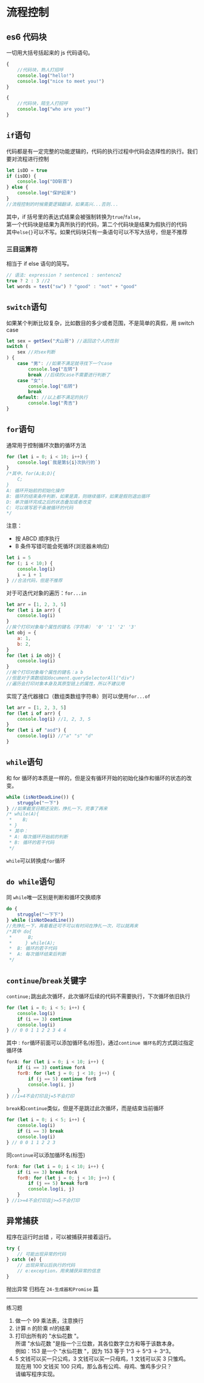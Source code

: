 # 流程控制

## es6 代码块

一切用大括号括起来的 js 代码语句。

```javascript
{
    //代码块，熟人打招呼
    console.log("hello!")
    console.log("nice to meet you!")
}

{
    //代码块，陌生人打招呼
    console.log("who are you!")
}
```

## `if`语句

代码都是有一定完整的功能逻辑的，代码的执行过程中代码会选择性的执行。我们要对流程进行控制

```javascript
let isDD = true
if (isDD) {
    console.log("DD斩首")
} else {
    console.log("保护起来")
}
//流程控制的时候需要逻辑翻译，如果高兴...否则...
```

其中，if 括号里的表达式结果会被强制转换为`true`/`false`，\
第一个代码块是结果为真所执行的代码，第二个代码块是结果为假执行的代码\
其中`else{}`可以不写。如果代码块只有一条语句可以不写大括号，但是不推荐

### 三目运算符

相当于 if else 语句的简写。

```javascript
// 语法: expression ? sentence1 : sentence2
true ? 2 : 3 //2
let words = test("sw") ? "good" : "not" + "good"
```

## `switch`语句

如果某个判断比较复杂，比如数目的多少或者范围，不是简单的真假，用 switch case

```javascript
let sex = getSex("犬山哥") //返回这个人的性别
switch (
    sex //对sex判断
) {
    case "男": //如果不满足就寻找下一个case
        console.log("左转")
        break //后续的case不需要进行判断了
    case "女":
        console.log("右转")
        break
    default: //以上都不满足的执行
        console.log("秀吉")
}
```

## `for`语句

通常用于控制循环次数的循环方法

```javascript
for (let i = 0; i < 10; i++) {
    console.log(`我是第${i}次执行的`)
}
/*其中，for(A;B;D){
    C;
}
A: 循环开始前的初始化操作
B: 循环的结束条件判断，如果是真，则继续循环，如果是假则退出循环
D: 单次循环完成之后的状态叠加或者改变
C: 可以填写若干条被循环的代码
*/
```

注意：

- 按 ABCD 顺序执行
- B 条件写错可能会死循环(浏览器未响应)

```javascript
let i = 5
for (; i < 10;) {
    console.log(i)
    i = i + 1
} //合法代码，但是不推荐
```

对于可迭代对象的遍历：`for...in`

```javascript
let arr = [1, 2, 3, 5]
for (let i in arr) {
    console.log(i)
}
//挨个打印对象每个属性的键名（字符串） '0' '1' '2' '3'
let obj = {
    a: 1,
    b: 2,
}
for (let i in obj) {
    console.log(i)
}
//挨个打印对象每个属性的键名：a b
//但是对于类数组如document.querySelectorAll("div")
//遍历会打印对象本身及其原型链上的属性，所以不建议用
```

实现了迭代器接口（数组类数组字符串）则可以使用`for...of`

```javascript
let arr = [1, 2, 3, 5]
for (let i of arr) {
    console.log(i) //1, 2, 3, 5
}
for (let i of "asd") {
    console.log(i) //"a" "s" "d"
}
```

## `while`语句

和 for 循环的本质是一样的，但是没有循环开始的初始化操作和循环的状态的改变。

```javascript
while (isNotDeadLine()) {
    struggle("一下")
} //如果截至日期还没到，挣扎一下。完事了再来
/* while(A){
 *    B;
 * }
 * 其中：
 * A: 每次循环开始前的判断
 * B: 循环的若干代码
 */
```

`while`可以转换成`for`循环

## `do while`语句

同 `while`唯一区别是判断和循环交换顺序

```javascript
do {
    struggle("一下下")
} while (isNotDeadLine())
//先挣扎一下，再看看还可不可以有时间在挣扎一次，可以就再来
/*其中 do{
 *      B;
 *     } while(A);
 *  B: 循环的若干代码
 *  A: 每次循环结束后判断
 */
```

## `continue`/`break`关键字

`continue;`跳出此次循环，此次循环后续的代码不需要执行，下次循环依旧执行

```javascript
for (let i = 0; i < 5; i++) {
    console.log(i)
    if (i == 3) continue
    console.log(i)
} // 0 0 1 1 2 2 3 4 4
```

其中`：for`循环前面可以添加循环名(标签)，通过`continue 循环名`的方式跳过指定循环体

```javascript
forA: for (let i = 0; i < 10; i++) {
    if (i == 3) continue forA
    forB: for (let j = 0; j < 10; j++) {
        if (j == 5) continue forB
        console.log(i, j)
    }
} //i=4不会打印且j=5不会打印
```

`break`和`continue`类似，但是不是跳过此次循环，而是结束当前循环

```javascript
for (let i = 0; i < 5; i++) {
    console.log(i)
    if (i == 3) break
    console.log(i)
} // 0 0 1 1 2 2 3
```

同`continue`可以添加循环名(标签)

```javascript
forA: for (let i = 0; i < 10; i++) {
    if (i == 3) break forA
    forB: for (let j = 0; j < 10; j++) {
        if (j == 5) break forB
        console.log(i, j)
    }
} //i>=4不会打印且j>=5不会打印
```

## 异常捕获

程序在运行时出错 ，可以被捕获并接着运行。

```javascript
try {
    // 可能出现异常的代码
} catch (e) {
    // 出现异常以后执行的代码
    // e:exception，用来捕获异常的信息
}
```

抛出异常 归档在 `24-生成器和Promise` 篇

______________________________________________________________________

练习题

1. 做一个 99 乘法表，注意换行
1. 计算 n 的阶乘 n!的结果
1. 打印出所有的 "水仙花数 "。\
   所谓 "水仙花数 "是指一个三位数，其各位数字立方和等于该数本身。\
   例如：153 是一个 "水仙花数 "，因为 153 等于 1^3 ＋ 5^3 ＋ 3^3。
1. 5 文钱可以买一只公鸡，3 文钱可以买一只母鸡，1 文钱可以买 3 只雏鸡。\
   现在用 100 文钱买 100 只鸡，那么各有公鸡、母鸡、雏鸡多少只？\
   请编写程序实现。
